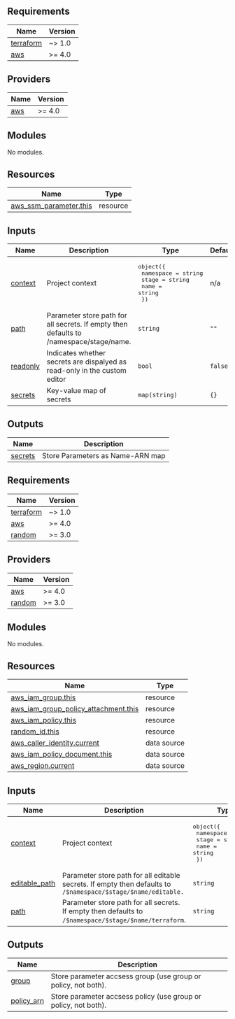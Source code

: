 ## Requirements

| Name | Version |
|------|---------|
| <a name="requirement_terraform"></a> [terraform](#requirement\_terraform) | ~> 1.0 |
| <a name="requirement_aws"></a> [aws](#requirement\_aws) | >= 4.0 |

## Providers

| Name | Version |
|------|---------|
| <a name="provider_aws"></a> [aws](#provider\_aws) | >= 4.0 |

## Modules

No modules.

## Resources

| Name | Type |
|------|------|
| [aws_ssm_parameter.this](https://registry.terraform.io/providers/hashicorp/aws/latest/docs/resources/ssm_parameter) | resource |

## Inputs

| Name | Description | Type | Default | Required |
|------|-------------|------|---------|:--------:|
| <a name="input_context"></a> [context](#input\_context) | Project context | <pre>object({<br>    namespace = string<br>    stage     = string<br>    name      = string<br>  })</pre> | n/a | yes |
| <a name="input_path"></a> [path](#input\_path) | Parameter store path for all secrets. If empty then defaults to /namespace/stage/name. | `string` | `""` | no |
| <a name="input_readonly"></a> [readonly](#input\_readonly) | Indicates whether secrets are dispalyed as read-only in the custom editor | `bool` | `false` | no |
| <a name="input_secrets"></a> [secrets](#input\_secrets) | Key-value map of secrets | `map(string)` | `{}` | no |

## Outputs

| Name | Description |
|------|-------------|
| <a name="output_secrets"></a> [secrets](#output\_secrets) | Store Parameters as Name-ARN map |

<!-- BEGIN_TF_DOCS -->
## Requirements

| Name | Version |
|------|---------|
| <a name="requirement_terraform"></a> [terraform](#requirement\_terraform) | ~> 1.0 |
| <a name="requirement_aws"></a> [aws](#requirement\_aws) | >= 4.0 |
| <a name="requirement_random"></a> [random](#requirement\_random) | >= 3.0 |

## Providers

| Name | Version |
|------|---------|
| <a name="provider_aws"></a> [aws](#provider\_aws) | >= 4.0 |
| <a name="provider_random"></a> [random](#provider\_random) | >= 3.0 |

## Modules

No modules.

## Resources

| Name | Type |
|------|------|
| [aws_iam_group.this](https://registry.terraform.io/providers/hashicorp/aws/latest/docs/resources/iam_group) | resource |
| [aws_iam_group_policy_attachment.this](https://registry.terraform.io/providers/hashicorp/aws/latest/docs/resources/iam_group_policy_attachment) | resource |
| [aws_iam_policy.this](https://registry.terraform.io/providers/hashicorp/aws/latest/docs/resources/iam_policy) | resource |
| [random_id.this](https://registry.terraform.io/providers/hashicorp/random/latest/docs/resources/id) | resource |
| [aws_caller_identity.current](https://registry.terraform.io/providers/hashicorp/aws/latest/docs/data-sources/caller_identity) | data source |
| [aws_iam_policy_document.this](https://registry.terraform.io/providers/hashicorp/aws/latest/docs/data-sources/iam_policy_document) | data source |
| [aws_region.current](https://registry.terraform.io/providers/hashicorp/aws/latest/docs/data-sources/region) | data source |

## Inputs

| Name | Description | Type | Default | Required |
|------|-------------|------|---------|:--------:|
| <a name="input_context"></a> [context](#input\_context) | Project context | <pre>object({<br>    namespace = string<br>    stage     = string<br>    name      = string<br>  })</pre> | n/a | yes |
| <a name="input_editable_path"></a> [editable\_path](#input\_editable\_path) | Parameter store path for all editable secrets. If empty then defaults to `/$namespace/$stage/$name/editable.` | `string` | `""` | no |
| <a name="input_path"></a> [path](#input\_path) | Parameter store path for all secrets. If empty then defaults to `/$namespace/$stage/$name/terraform`. | `string` | `""` | no |

## Outputs

| Name | Description |
|------|-------------|
| <a name="output_group"></a> [group](#output\_group) | Store parameter accsess group (use group or policy, not both). |
| <a name="output_policy_arn"></a> [policy\_arn](#output\_policy\_arn) | Store parameter accsess policy (use group or policy, not both). |
<!-- END_TF_DOCS -->